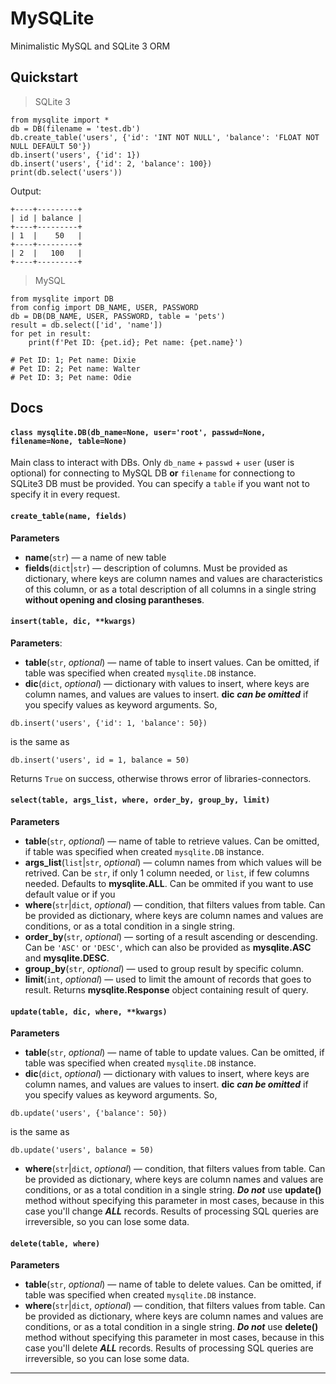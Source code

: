 # MySQLite

Minimalistic MySQL and SQLite 3 ORM  

## Quickstart

> SQLite 3
```python3
from mysqlite import *
db = DB(filename = 'test.db')
db.create_table('users', {'id': 'INT NOT NULL', 'balance': 'FLOAT NOT NULL DEFAULT 50'})
db.insert('users', {'id': 1})
db.insert('users', {'id': 2, 'balance': 100})
print(db.select('users'))
```
Output:
```pycon
+----+---------+
| id | balance |
+----+---------+
| 1  |    50   |
+----+---------+
| 2  |   100   |
+----+---------+
```

> MySQL
```python3
from mysqlite import DB
from config import DB_NAME, USER, PASSWORD
db = DB(DB_NAME, USER, PASSWORD, table = 'pets')
result = db.select(['id', 'name'])
for pet in result:
    print(f'Pet ID: {pet.id}; Pet name: {pet.name}')

# Pet ID: 1; Pet name: Dixie
# Pet ID: 2; Pet name: Walter
# Pet ID: 3; Pet name: Odie
```  
## Docs

#### `class mysqlite.DB(db_name=None, user='root', passwd=None, filename=None, table=None)`
Main class to interact with DBs. Only `db_name` + `passwd` + `user` (user is optional) for connecting to MySQL DB **or** `filename` for connectiong to SQLite3 DB must be provided. You can specify a `table` if you want not to specify it in every request.
#### `create_table(name, fields)`
**Parameters**
- **name**(`str`) — a name of new table
- **fields**(`dict`|`str`) — description of columns. Must be provided as dictionary, where keys are column names and values are characteristics of this column, or as a total description of all columns in a single string **without opening and closing parantheses**.  
#### `insert(table, dic, **kwargs)`
**Parameters**:
- **table**(`str`, _optional_) — name of table to insert values. Can be omitted, if table was specified when created `mysqlite.DB` instance.
- **dic**(`dict`, _optional_) — dictionary with values to insert, where keys are column names, and values are values to insert.
**dic** **_can be omitted_** if you specify values as keyword arguments. So,
```python3
db.insert('users', {'id': 1, 'balance': 50})
```
is the same as
```python3
db.insert('users', id = 1, balance = 50)
```
Returns `True` on success, otherwise throws error of libraries-connectors.  
#### `select(table, args_list, where, order_by, group_by, limit)`
**Parameters**
- **table**(`str`, _optional_) — name of table to retrieve values. Can be omitted, if table was specified when created `mysqlite.DB` instance.
- **args_list**(`list`|`str`, _optional_) — column names from which values will be retrived. Can be `str`, if only 1 column needed, or `list`, if few columns needed. Defaults to **mysqlite.ALL**. Can be ommited if you want to use default value or if you 
- **where**(`str`|`dict`, _optional_) — condition, that filters values from table. Can be provided as dictionary, where keys are column names and values are conditions, or as a total condition in a single string.
- **order_by**(`str`, _optional_) — sorting of a result ascending or descending. Can be `'ASC'` or `'DESC'`, which can also be provided as **mysqlite.ASC** and **mysqlite.DESC**.
- **group_by**(`str`, _optional_) — used to group result by specific column.
- **limit**(`int`, _optional_) — used to limit the amount of records that goes to result.
Returns **mysqlite.Response** object containing result of query.  
#### `update(table, dic, where, **kwargs)`
**Parameters**
- **table**(`str`, _optional_) — name of table to update values. Can be omitted, if table was specified when created `mysqlite.DB` instance.
- **dic**(`dict`, _optional_) — dictionary with values to insert, where keys are column names, and values are values to insert.
**dic** **_can be omitted_** if you specify values as keyword arguments. So,
```python3
db.update('users', {'balance': 50})
```
is the same as
```python3
db.update('users', balance = 50)
```
- **where**(`str`|`dict`, _optional_) — condition, that filters values from table. Can be provided as dictionary, where keys are column names and values are conditions, or as a total condition in a single string.
**_Do not_** use **update()** method without specifying this parameter in most cases, because in this case you'll change **_ALL_** records. Results of processing SQL queries are irreversible, so you can lose some data.  
#### `delete(table, where)`
**Parameters**
- **table**(`str`, _optional_) — name of table to delete values. Can be omitted, if table was specified when created `mysqlite.DB` instance.
- **where**(`str`|`dict`, _optional_) — condition, that filters values from table. Can be provided as dictionary, where keys are column names and values are conditions, or as a total condition in a single string.
**_Do not_** use **delete()** method without specifying this parameter in most cases, because in this case you'll delete **_ALL_** records. Results of processing SQL queries are irreversible, so you can lose some data.  

***


